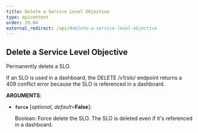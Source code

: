 ```yaml
---
title: Delete a Service Level Objective
type: apicontent
order: 29.04
external_redirect: /api/#delete-a-service-level-objective
---
```


## Delete a Service Level Objective

Permanently delete a SLO.

If an SLO is used in a dashboard, the DELETE /v1/slo/ endpoint returns a 409 conflict error because the SLO is referenced in a dashboard.

**ARGUMENTS**:

* **`force`** [*optional*, *default*=**False**]:

    Boolean: Force delete the SLO. The SLO is deleted even if it's referenced in a dashboard.
